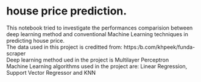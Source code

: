 # house price prediction. <br />
This notebook tried to investigate the performances comparision between deep learning method and conventional Machine Learning techniques in predicting house price. <br />
The data used in this project is creditted from: https:/b.com/khpeek/funda-scraper <br />
Deep learning method ued in the project is Multilayer Perceptron <br />
Machine Learning algorithms used in the project are: Linear Regression, Support Vector Regressor and KNN
